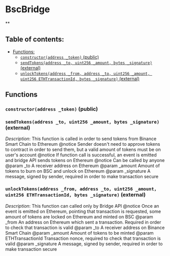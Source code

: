 # BscBridge
**


## Table of contents:
- [Functions:](#functions)
  - [`constructor(address _token)` (public) ](#bscbridge-constructor-address-)
  - [`sendTokens(address _to, uint256 _amount, bytes _signature)` (external) ](#bscbridge-sendtokens-address-uint256-bytes-)
  - [`unlockTokens(address _from, address _to, uint256 _amount, uint256 ETHTransactionId, bytes _signature)` (external) ](#bscbridge-unlocktokens-address-address-uint256-uint256-bytes-)


## Functions <a name="functions"></a>

### `constructor(address _token)` (public) <a name="bscbridge-constructor-address-"></a>


### `sendTokens(address _to, uint256 _amount, bytes _signature)` (external) <a name="bscbridge-sendtokens-address-uint256-bytes-"></a>

*Description*: This function is called in order to send tokens from Binance Smart Chain
        to Ethereum
        @notice Sender doesn't need to approve tokens to contract in order to send them, but
        a valid amount of tokens must be on user's account
        @notice If function call is successful, an event is emitted and bridge API
        sends tokens on Ethereum
        @notice Can be called by anyone
        @param _to A receiver address on Ethereum
        @param _amount Amount of tokens to burn on BSC and unlock on Ethereum
        @param _signature A message, signed by sender, required in order to make transaction
        secure

### `unlockTokens(address _from, address _to, uint256 _amount, uint256 ETHTransactionId, bytes _signature)` (external) <a name="bscbridge-unlocktokens-address-address-uint256-uint256-bytes-"></a>

*Description*: This function can called only by Bridge API
        @notice Once an event is emitted on Ethereum, pointing that transaction is requested,
        some amount of tokens are locked on Ethereum and minted on BSC
        @param _from An address on Ethereum which sent a transaction. Required in order to check
        that transaction is valid
        @param _to A receiver address on Binance Smart Chain
        @param _amount Amount of tokens to be minted
        @param  ETHTransactionId Transaction nonce, required to check that transaction is valid
        @param _signature A message, signed by sender, required in order to make transaction
        secure
